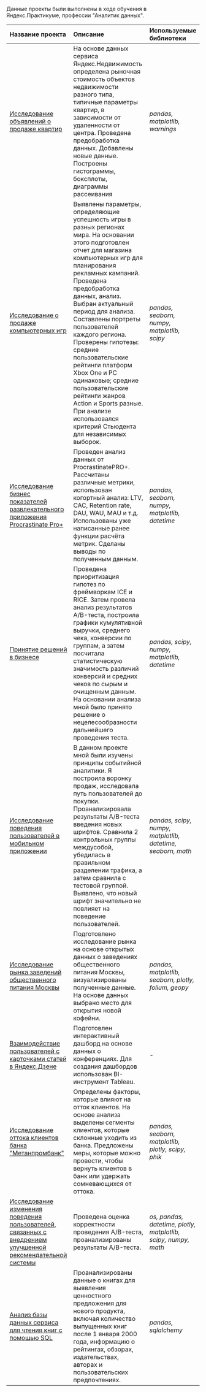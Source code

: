 Данные проекты были выполнены в ходе обучения в Яндекс.Практикуме, профессии "Аналитик данных".

| Название проекта | Описание | Используемые библиотеки | 
| :---------------------- | :---------------------- | :---------------------- |
| [Исследование объявлений о продаже квартир](./apartments_sale) | На основе данных сервиса Яндекс.Недвижимость определена рыночная стоимость объектов недвижимости разного типа, типичные параметры квартир, в зависимости от удаленности от центра. Проведена предобработка данных. Добавлены новые данные. Построены гистограммы, боксплоты, диаграммы рассеивания | *pandas, matplotlib, warnings* |
| [Исследование о продаже компьютерных игр](./gamedev/gamedev.ipynb) | Выявлены параметры, определяющие успешность игры в разных регионах мира. На основании этого подготовлен отчет для магазина компьютерных игр для планирования рекламных кампаний. Проведена предобработка данных, анализ. Выбран актуальный период для анализа. Составлены портреты пользователей каждого региона. Проверены гипотезы: средние пользовательские рейтинги платформ Xbox One и PC одинаковые; средние пользовательские рейтинги жанров Action и Sports разные. При анализе использовался критерий Стьюдента для независимых выборок. | *pandas, seaborn, numpy, matplotlib, scipy* |
| [Исследование бизнес показателей развлекательного приложения Procrastinate Pro+](./business_indicators/business_indicators.ipynb) | Проведен анализ данных от ProcrastinatePRO+. Рассчитаны различные метрики, использован когортный анализ: LTV, CAC, Retention rate, DAU, WAU, MAU и т.д. Использованы уже написанные ранее функции расчёта метрик. Сделаны выводы по полученным данным. | *pandas, seaborn, numpy, matplotlib, datetime* |
| [Принятие решений в бизнесе](./increase_revenue/increase_revenue.ipynb) | Проведена приоритизация гипотез по фреймворкам ICE и RICE. Затем провела анализ результатов A/B-теста, построила графики кумулятивной выручки, среднего чека, конверсии по группам, а затем посчитала статистическую значимость различий конверсий и средних чеков по сырым и очищенным данным. На основании анализа мной было принято решение о нецелесообразности дальнейшего проведения теста. | *pandas, scipy, numpy, matplotlib, datetime* |
| [Исследование поведения пользователей в мобильном приложении](./mobile_app/mobile_app.ipynb) | В данном проекте мной были изучены принципы событийной аналитики. Я построила воронку продаж, исследовала путь пользователей до покупки. Проанализировала результаты A/B-теста введения новых шрифтов. Сравнила 2 контрольных группы междусобой, убедилась в правильном разделении трафика, а затем сравнила с тестовой группой. Выявлено, что новый шрифт значительно не повлияет на поведение пользователей. | *pandas, scipy, numpy, matplotlib, datetime, seaborn, math* |
| [Исследование рынка заведений общественного питания Москвы](./catering_market/catering_market.html) | Подготовлено исследование рынка на основе открытых данных о заведениях общественного питания Москвы, визуализированы полученные данные. На основе данных выбрано место для открытия новой кофейни. | *pandas, matplotlib, seaborn, plotly, folium, geopy* |
| [Взаимодействие пользователей с карточками статей в Яндекс.Дзене](./dashboard_yandex_zen/dashboard_yandex_zen.pdf) | Подготовлен интерактивный дашборд на основе данных о конференциях. Для создания дашбордов использован BI-инструмент Tableau. | *-* |
| [Исследование оттока клиентов банка "Метанпромбанк"](./bank_customer_outflow/bank_customer_outflow.html) | Определены факторы, которые влияют на отток клиентов. На основе анализа выделены сегменты клиентов, которые склонные уходить из банка. Предложены меры, которые можно провести, чтобы вернуть клиентов в банк или удержать сомневающихся от оттока. | *pandas, seaborn, matplotlib, plotly, scipy, phik* |
| [Исследование изменения поведения пользователей, связанных с внедрением улучшенной рекомендательной системы](./AB_test/AB_test.html) | Проведена оценка корректности проведения A/B-теста, проанализированы результаты A/B-теста. | *os, pandas, datetime, plotly, matplotlib, scipy, numpy, math* |
| [Анализ базы данных сервиса для чтения книг с помощью SQL](./SQL_books/SQL_books.ipynb) | Проанализированы данные о книгах для выявления ценностного предложения для нового продукта, включая количество выпущенных книг после 1 января 2000 года, информацию о рейтингах, обзорах, издательствах, авторах и пользовательских предпочтениях. | *pandas, sqlalchemy* |

